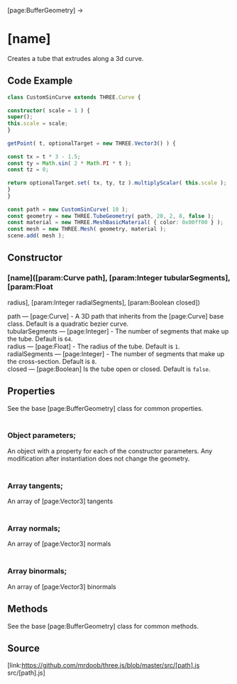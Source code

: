 [page:BufferGeometry] →

# [name]

Creates a tube that extrudes along a 3d curve.

## Code Example

  
```ts  
class CustomSinCurve extends THREE.Curve {  
  
constructor( scale = 1 ) {  
super();  
this.scale = scale;  
}  
  
getPoint( t, optionalTarget = new THREE.Vector3() ) {  
  
const tx = t * 3 - 1.5;  
const ty = Math.sin( 2 * Math.PI * t );  
const tz = 0;  
  
return optionalTarget.set( tx, ty, tz ).multiplyScalar( this.scale );  
}  
}  
  
const path = new CustomSinCurve( 10 );  
const geometry = new THREE.TubeGeometry( path, 20, 2, 8, false );  
const material = new THREE.MeshBasicMaterial( { color: 0x00ff00 } );  
const mesh = new THREE.Mesh( geometry, material );  
scene.add( mesh );  
```  

## Constructor

###  [name]([param:Curve path], [param:Integer tubularSegments], [param:Float
radius], [param:Integer radialSegments], [param:Boolean closed])

path — [page:Curve] - A 3D path that inherits from the [page:Curve] base
class. Default is a quadratic bezier curve.  
tubularSegments — [page:Integer] - The number of segments that make up the
tube. Default is `64`.  
radius — [page:Float] - The radius of the tube. Default is `1`.  
radialSegments — [page:Integer] - The number of segments that make up the
cross-section. Default is `8`.  
closed — [page:Boolean] Is the tube open or closed. Default is `false`.  

## Properties

See the base [page:BufferGeometry] class for common properties.

### <br/> Object parameters; <br/>

An object with a property for each of the constructor parameters. Any
modification after instantiation does not change the geometry.

### <br/> Array tangents; <br/>

An array of [page:Vector3] tangents

### <br/> Array normals; <br/>

An array of [page:Vector3] normals

### <br/> Array binormals; <br/>

An array of [page:Vector3] binormals

## Methods

See the base [page:BufferGeometry] class for common methods.

## Source

[link:https://github.com/mrdoob/three.js/blob/master/src/[path].js
src/[path].js]

